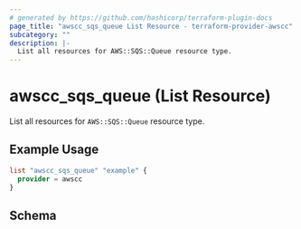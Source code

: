 ```yaml
---
# generated by https://github.com/hashicorp/terraform-plugin-docs
page_title: "awscc_sqs_queue List Resource - terraform-provider-awscc"
subcategory: ""
description: |-
  List all resources for AWS::SQS::Queue resource type.
---
```


# awscc_sqs_queue (List Resource)

List all resources for `AWS::SQS::Queue` resource type.

## Example Usage

```terraform
list "awscc_sqs_queue" "example" {
  provider = awscc
}
```

<!-- schema generated by tfplugindocs -->
## Schema
